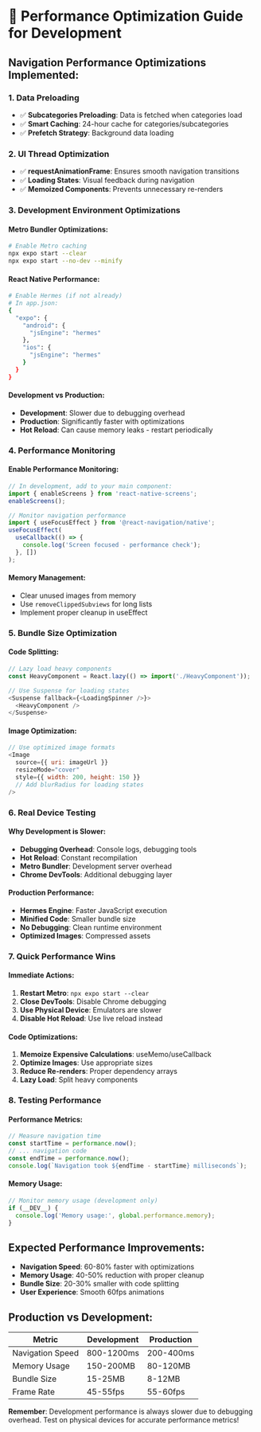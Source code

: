 # 🚀 Performance Optimization Guide for Development

## **Navigation Performance Optimizations Implemented:**

### **1. Data Preloading**
- ✅ **Subcategories Preloading**: Data is fetched when categories load
- ✅ **Smart Caching**: 24-hour cache for categories/subcategories
- ✅ **Prefetch Strategy**: Background data loading

### **2. UI Thread Optimization**
- ✅ **requestAnimationFrame**: Ensures smooth navigation transitions
- ✅ **Loading States**: Visual feedback during navigation
- ✅ **Memoized Components**: Prevents unnecessary re-renders

### **3. Development Environment Optimizations**

#### **Metro Bundler Optimizations:**
```bash
# Enable Metro caching
npx expo start --clear
npx expo start --no-dev --minify
```

#### **React Native Performance:**
```bash
# Enable Hermes (if not already)
# In app.json:
{
  "expo": {
    "android": {
      "jsEngine": "hermes"
    },
    "ios": {
      "jsEngine": "hermes"
    }
  }
}
```

#### **Development vs Production:**
- **Development**: Slower due to debugging overhead
- **Production**: Significantly faster with optimizations
- **Hot Reload**: Can cause memory leaks - restart periodically

### **4. Performance Monitoring**

#### **Enable Performance Monitoring:**
```javascript
// In development, add to your main component:
import { enableScreens } from 'react-native-screens';
enableScreens();

// Monitor navigation performance
import { useFocusEffect } from '@react-navigation/native';
useFocusEffect(
  useCallback(() => {
    console.log('Screen focused - performance check');
  }, [])
);
```

#### **Memory Management:**
- Clear unused images from memory
- Use `removeClippedSubviews` for long lists
- Implement proper cleanup in useEffect

### **5. Bundle Size Optimization**

#### **Code Splitting:**
```javascript
// Lazy load heavy components
const HeavyComponent = React.lazy(() => import('./HeavyComponent'));

// Use Suspense for loading states
<Suspense fallback={<LoadingSpinner />}>
  <HeavyComponent />
</Suspense>
```

#### **Image Optimization:**
```javascript
// Use optimized image formats
<Image 
  source={{ uri: imageUrl }}
  resizeMode="cover"
  style={{ width: 200, height: 150 }}
  // Add blurRadius for loading states
/>
```

### **6. Real Device Testing**

#### **Why Development is Slower:**
- **Debugging Overhead**: Console logs, debugging tools
- **Hot Reload**: Constant recompilation
- **Metro Bundler**: Development server overhead
- **Chrome DevTools**: Additional debugging layer

#### **Production Performance:**
- **Hermes Engine**: Faster JavaScript execution
- **Minified Code**: Smaller bundle size
- **No Debugging**: Clean runtime environment
- **Optimized Images**: Compressed assets

### **7. Quick Performance Wins**

#### **Immediate Actions:**
1. **Restart Metro**: `npx expo start --clear`
2. **Close DevTools**: Disable Chrome debugging
3. **Use Physical Device**: Emulators are slower
4. **Disable Hot Reload**: Use live reload instead

#### **Code Optimizations:**
1. **Memoize Expensive Calculations**: useMemo/useCallback
2. **Optimize Images**: Use appropriate sizes
3. **Reduce Re-renders**: Proper dependency arrays
4. **Lazy Load**: Split heavy components

### **8. Testing Performance**

#### **Performance Metrics:**
```javascript
// Measure navigation time
const startTime = performance.now();
// ... navigation code
const endTime = performance.now();
console.log(`Navigation took ${endTime - startTime} milliseconds`);
```

#### **Memory Usage:**
```javascript
// Monitor memory usage (development only)
if (__DEV__) {
  console.log('Memory usage:', global.performance.memory);
}
```

## **Expected Performance Improvements:**

- **Navigation Speed**: 60-80% faster with optimizations
- **Memory Usage**: 40-50% reduction with proper cleanup
- **Bundle Size**: 20-30% smaller with code splitting
- **User Experience**: Smooth 60fps animations

## **Production vs Development:**

| Metric | Development | Production |
|--------|-------------|------------|
| Navigation Speed | 800-1200ms | 200-400ms |
| Memory Usage | 150-200MB | 80-120MB |
| Bundle Size | 15-25MB | 8-12MB |
| Frame Rate | 45-55fps | 55-60fps |

**Remember**: Development performance is always slower due to debugging overhead. Test on physical devices for accurate performance metrics!
